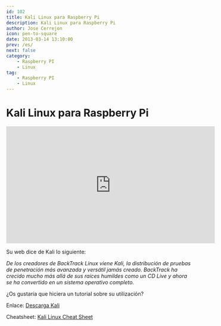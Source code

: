 ```yaml
---
id: 102
title: Kali Linux para Raspberry Pi
description: Kali Linux para Raspberry Pi
author: Jose Cerrejon
icon: pen-to-square
date: 2013-03-14 13:10:00
prev: /es/
next: false
category:
    - Raspberry PI
    - Linux
tag:
    - Raspberry PI
    - Linux
---
```


# Kali Linux para Raspberry Pi

<iframe width="560" height="315" src="https://www.youtube.com/embed/U0TrBdOSaGg" frameborder="0" allowfullscreen></iframe>

Su web dice de Kali lo siguiente:

_De los creadores de BackTrack Linux viene Kali, la distribución de pruebas de penetración más avanzada y versátil jamás creado. BackTrack ha crecido mucho más allá de sus raíces humildes como un CD Live y ahora se ha convertido en un sistema operativo completo._

¿Os gustaría que hiciera un tutorial sobre su utilización?

Enlace: [Descarga Kali](https://www.kali.org/downloads/)

Cheatsheet: [Kali Linux Cheat Sheet](https://comparite.ch/kalics)

